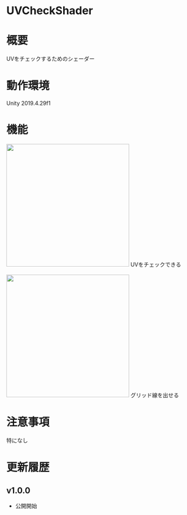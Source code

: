 # UVCheckShader

# 概要
UVをチェックするためのシェーダー

# 動作環境
Unity 2019.4.29f1

# 機能
<img src="https://user-images.githubusercontent.com/75297336/150275394-24c4d1c8-e75d-483b-b0c6-33c85162ad7e.png" width="320px">
UVをチェックできる<br>

<br>

<img src="https://user-images.githubusercontent.com/75297336/150275602-572c8d26-7a42-4402-9d50-c183b79ee790.png" width="320px">
グリッド線を出せる<br>

# 注意事項
特になし

# 更新履歴
## v1.0.0
* 公開開始
